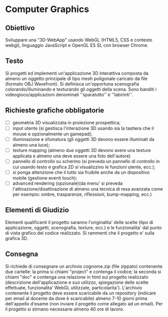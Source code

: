 # Computer Graphics

## Obiettivo

Sviluppare una "3D-WebApp" usando WebGL (HTML5, CSS e contesto webgl), linguaggio JavaScript e OpenGL ES SL con browser Chrome.

## Testo

Si progetti ed implementi un'applicazione 3D interattiva composta da almeno un oggetto principale di tipo mesh poligonale caricato da file (formato OBJ Wavefront). Si definisca un'opportuna scenografia colorando/illuminando e texturando gli oggetti della scena. Sono banditi i videogioco/applicazioni denominati ''sparatutto'' e ''labirinti''.

## Richieste grafiche obbligatorie

- [ ] geometria 3D visualizzata in proiezione prospettica;
- [ ] input utente (si gestisca l'interazione 3D usando sia la tastiera che il mouse e opzionalmente un gamepad);
- [ ] illuminazione e sfumatura (gli oggetti 3D devono essere illuminati da almeno una luce);
- [ ] texture mapping (almeno due oggetti 3D devono avere una texture applicata e almeno una deve essere una foto dell'autore)
- [ ] pannello di controllo su schermo (si preveda un pannello di controllo in cui usando testo e grafica 2D si visualizzino le funzioni utente, ecc.);
- [ ] si ponga attenzione che il tutto sia fruibile anche da un dispositivo mobile (gestione eventi touch);
- [ ] advanced rendering (opzionale)(da menu' si preveda l'attivazione/disattivazione di almeno una tecnica di resa avanzata come per esempio: ombre, trasparenze, riflessioni, bump-mapping, ecc.)

## Elementi di Giudizio

Elementi qualificanti il progetto saranno l'originalita' delle scelte (tipo di applicazione, oggetti, scenografia, texture, ecc.) e le funzionalita' dal punto di vista grafico del codice realizzato. Si rammenti che il progetto e' sulla grafica 3D.

## Consegna

Si richiede di consegnare un archivio cognome.zip (file zippato) contenente due cartelle:
la prima si chiami "project" e contenga il codice;
la seconda si chiami "doc" e contenga una relazione in html sul progetto realizzato (descrizione dell'applicazione e suo utilizzo, spiegazione delle scelte effettuate, funzionalita' WebGL utilizzate, particolarita'). 
L'archivio contenente il progetto deve essere scaricabile da un repository (indicare per email al docente da dove è scaricabile) almeno 7-10 giorni prima dell'appello d'esame (non inviare il progetto come allegato ad un email). 
Per il progetto si stimano necessarie almeno 40 ore di lavoro.

